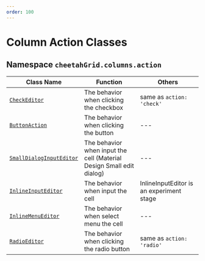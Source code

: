 ```yaml
---
order: 100
---
```


# Column Action Classes

## Namespace `cheetahGrid.columns.action`

| Class Name                 | Function                                                             | Others                                   |
| -------------------------- | -------------------------------------------------------------------- | ---------------------------------------- |
| [`CheckEditor`]            | The behavior when clicking the checkbox                              | same as `action: 'check'`                |
| [`ButtonAction`]           | The behavior when clicking the button                                | ---                                      |
| [`SmallDialogInputEditor`] | The behavior when input the cell (Material Design Small edit dialog) | ---                                      |
| [`InlineInputEditor`]      | The behavior when input the cell                                     | InlineInputEditor is an experiment stage |
| [`InlineMenuEditor`]       | The behavior when select menu the cell                               | ---                                      |
| [`RadioEditor`]            | The behavior when clicking the radio button                          | same as `action: 'radio'`                |

[`CheckEditor`]: ./CheckEditor.md
[`ButtonAction`]: ./ButtonAction.md
[`SmallDialogInputEditor`]: ./SmallDialogInputEditor.md
[`InlineInputEditor`]: ./InlineInputEditor.md
[`InlineMenuEditor`]: ./InlineMenuEditor.md
[`RadioEditor`]: ./RadioEditor.md
